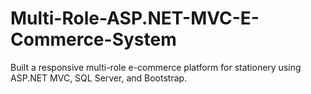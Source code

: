 # Multi-Role-ASP.NET-MVC-E-Commerce-System
Built a responsive multi-role e-commerce platform for stationery using ASP.NET MVC, SQL Server, and Bootstrap.
